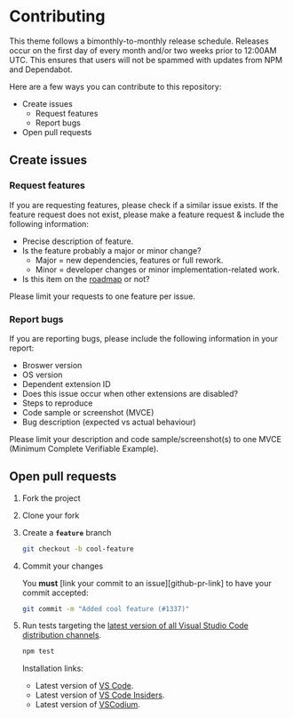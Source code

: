 # Contributing

This theme follows a bimonthly-to-monthly release schedule. Releases occur on the first day of every month and/or two weeks prior to 12:00AM UTC. This ensures that users will not be spammed with updates from NPM and Dependabot.

Here are a few ways you can contribute to this repository:

- Create issues
  - Request features
  - Report bugs
- Open pull requests

## Create issues

### Request features

If you are requesting features, please check if a similar issue exists. If the feature request does not exist, please make a feature request & include the following information:

- Precise description of feature.
- Is the feature probably a major or minor change?
  - Major = new dependencies, features or full rework.
  - Minor = developer changes or minor implementation-related work.
- Is this item on the [roadmap] or not?

Please limit your requests to one feature per issue.

### Report bugs

If you are reporting bugs, please include the following information in your report:

- Broswer version
- OS version
- Dependent extension ID
- Does this issue occur when other extensions are disabled?
- Steps to reproduce
- Code sample or screenshot (MVCE)
- Bug description (expected vs actual behaviour)

Please limit your description and code sample/screenshot(s) to one MVCE (Minimum Complete Verifiable Example).

## Open pull requests

1. Fork the project

2. Clone your fork

3. Create a **`feature`** branch

   ```sh
   git checkout -b cool-feature
   ```

4. Commit your changes

   You **must** [link your commit to an issue][github-pr-link] to have your commit accepted:
   ```sh
   git commit -m "Added cool feature (#1337)"
   ```

5. Run tests targeting the [latest version of all Visual Studio Code distribution channels][vscode-download].
   ```sh
   npm test
   ```
   Installation links:
   - Latest version of [VS Code][vscode-download].
   - Latest version of [VS Code Insiders][vscode-insiders-download].
   - Latest version of [VSCodium][vscodium-download].


<!-- Create issues -->
[roadmap]: https://gitlab.com/SNDST00M/vscode-textmate-languageservice/-/blob/main/CHANGELOG.md#roadmap
<!-- Open pull requests -->
[gitlab-pr-link]: https://docs.gitlab.com/ee/user/project/issues/managing_issues.html#closing-issues-automatically
[vscode-download]: https://code.visualstudio.com/Download
[vscode-insiders-download]: https://code.visualstudio.com/insiders/
[vscodium-download]: https://vscodium.com/#install
